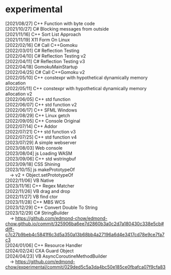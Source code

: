 # experimental
[2021/08/27] C++ Function with byte code<br/>
[2021/10/27] C# Blocking messages from outside<br/>
[2021/11/16] C++ Sort List Approach<br/>
[2021/11/19] X11 Form On Linux<br/>
[2022/02/16] C# Call C++Gomoku<br/>
[2022/03/01] C# Reflection Testing<br/>
[2022/04/10] C# Reflection Testing v2<br/>
[2022/04/11] C# Reflection Testing v3<br/>
[2022/04/18] GomokuMainStartup<br/>
[2022/04/25] C# Call C++Gomoku v2<br/>
[2022/05/10] C++ constexpr with hypothetical dynamically memory allocation<br/>
[2022/05/11] C++ constexpr with hypothetical dynamically memory allocation v2<br/>
[2022/06/05] C++ std function<br/>
[2022/06/07] C++ std function v2<br/>
[2022/06/17] C++ SFML Windows<br/>
[2022/08/29] C++ Linux getch<br/>
[2022/09/05] C++ Console Original<br/>
[2022/07/14] C++ Addor<br/>
[2022/07/21] C++ std function v3<br/>
[2022/07/25] C++ std function v4<br/>
[2023/07/29] A simple webserver<br/>
[2023/08/03] Web console<br/>
[2023/08/04] js Loading WASM<br/>
[2023/09/06] C++ std wstringbuf<br/>
[2023/09/18] CSS Shining<br/>
[2023/10/15] js makePrototypeOf<br/>
&emsp;-> v2 + Object.setPrototypeOf<br/>
[2022/11/06] VB Native<br/>
[2023/11/16] C++ Regex Matcher<br/>
[2022/11/26] VB drag and drop<br/>
[2022/11/27] VB find ctor<br/>
[2023/11/28] C++ MBS WCS<br/>
[2023/12/29] C++ Convert Double To String<br/>
[2023/12/29] C# StringBuilder<br/>
&emsp;-> https://github.com/edmond-chow/edmond-chow.github.io/commit/325906ba6ee7d2860b3a0c2d7a180430c338e5cb#diff-c7c27b9beb4c5841f6c3d5a350a13b68bb4a27196a6d4e3417cd78e9ce7fa7c3<br/>
[2024/01/06] C++ Resource Handler<br/>
[2024/02/24] CXA Guard Object<br/>
[2024/04/23] VB AsyncCoroutineMethodBuilder<br/>
&emsp;-> https://github.com/edmond-chow/experimental/commit/029ded5c5a3da4bc50e185ce0fbafca07f9cfa83<br/>
